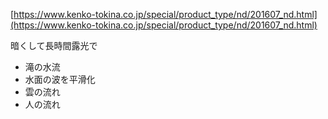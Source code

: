 
[https://www.kenko-tokina.co.jp/special/product_type/nd/201607_nd.html](https://www.kenko-tokina.co.jp/special/product_type/nd/201607_nd.html)

暗くして長時間露光で
- 滝の水流
- 水面の波を平滑化
- 雲の流れ
- 人の流れ


